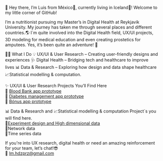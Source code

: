 👋 Hey there, I’m Luis from México🌴, currently living in Iceland🌌! Welcome to my little corner of GitHub!<br>

I’m a nutritionist pursuing my Master’s in Digital Health at Reykjavik University. My journey has taken me through several places and different countries.🌎 I´m quite involved into the Digital Health field, UX/UI projects, 3D modeling for medical education and even creating prostetics for amputees. Yes, it’s been quite an adventure! 🎢

👨‍💻 What I Do 💡 UX/UI & User Research – Creating user-friendly designs and experiences 🩺 Digital Health – Bridging tech and healthcare to improve lives 📊 Data & Research – Exploring how design and data shape healthcare  📈Statistical modelling & computation. 

✨ UX/UI & User Research Projects You’ll Find Here<br> 📌 [Blood Bank app prototype](https://www.figma.com/design/q1Gul8XJLd2oy42B2QUqZK/BloodBankApp?node-id=0-1&t=yV4QsYnynGBj4XnR-1)<br> 📌 [Diabetes management app prototype](https://www.figma.com/design/0rT0Q4KbmOlcrQXKnbL1QD/WellnesGuard?t=gtXvwNwDcLMQEUED-1)<br> 📌 [Bónus app prototype](https://www.figma.com/design/a5NpMtxIUQ7GhVbzShVhfH/SPM?node-id=0-1&t=20z7BtlotMtcVh8d-1)<br>

📊 Data & Research and 📈Statistical modelling & computation Project´s you will find here.<br>  📌[Experiment design and High dimensional data](https://github.com/LuisMHPerez/Portfolio/blob/main/TimeSeries.ipynb)<br> 📌Network data<br> 📌Time series data<br>

If you're into UX research, digital health or need an amazing reinforcement for your team, let’s chat!😎<br> 📧 lm.hdzprz@gmail.com
